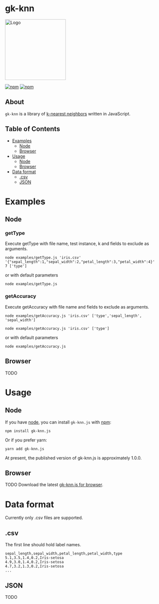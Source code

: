 
# gk-knn

<img src="" alt="Logo" width=200px/>

[![npm](https://img.shields.io/npm/dt/gk-knn.svg?style=flat-square)](https://npmjs.com/package/gk-knn.js) [![npm](https://img.shields.io/npm/v/gk-knn.svg?style=flat-square)](https://npmjs.com/package/gk-knn.js)


## About

`gk-knn` is a library of [k-nearest neighbors](https://en.wikipedia.org/wiki/K-nearest_neighbors_algorithm) written in JavaScript.


## Table of Contents

- [Examples](#examples)
    + [Node](#node)
    + [Browser](#browser)
- [Usage](#usage)
    + [Node](#node)
    + [Browser](#browser)
- [Data format](#data-format)
    + [.csv](#.csv)
    + [JSON](#json)

# Examples
## Node
### getType
Execute getType with file name, test instance, k and fields to exclude as arguments.

```
node examples/getType.js 'iris.csv' '{"sepal_length":1,"sepal_width":2,"petal_length":3,"petal_width":4}' 7 ['type']
```
or with default parameters
```
node examples/getType.js 
```

### getAccuracy
Execute getAccuracy with file name and fields to exclude as arguments.

```
node examples/getAccuracy.js 'iris.csv' ['type','sepal_length', 'sepal_width']
```

```
node examples/getAccuracy.js 'iris.csv' ['type']
```
or with default parameters
```
node examples/getAccuracy.js 
```

## Browser
TODO

# Usage
## Node
If you have [node](http://nodejs.org/), you can install `gk-knn.js` with [npm](http://npmjs.org):

```
npm install gk-knn.js
```

Or if you prefer yarn:
```
yarn add gk-knn.js
```

At present, the published version of gk-knn.js is approximately 1.0.0.

## Browser
TODO
Download the latest [gk-knn.js for browser](). 


# Data format
Currently only .csv files are supported. 

## .csv
The first line should hold label names.
```
sepal_length,sepal_width,petal_length,petal_width,type
5.1,3.5,1.4,0.2,Iris-setosa
4.9,3.0,1.4,0.2,Iris-setosa
4.7,3.2,1.3,0.2,Iris-setosa
...
```

## JSON
TODO

